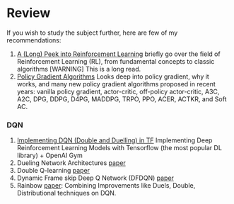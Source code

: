 # Review

If you wish to study the subject further, here are few of my recommendations:

1. [A (Long) Peek into Reinforcement Learning](https://lilianweng.github.io/lil-log/2018/02/19/a-long-peek-into-reinforcement-learning.html) briefly go over the field of Reinforcement Learning (RL), from fundamental concepts to classic algorithms [WARNING] This is a long read.
2. [Policy Gradient Algorithms](https://lilianweng.github.io/lil-log/2018/04/08/policy-gradient-algorithms.html) Looks deep into policy gradient, why it works, and many new policy gradient algorithms proposed in recent years: vanilla policy gradient, actor-critic, off-policy actor-critic, A3C, A2C, DPG, DDPG, D4PG, MADDPG, TRPO, PPO, ACER, ACTKR, and Soft AC.

### DQN

1. [Implementing DQN (Double and Duelling) in TF](https://lilianweng.github.io/lil-log/2018/05/05/implementing-deep-reinforcement-learning-models.html) Implementing Deep Reinforcement Learning Models with Tensorflow (the most popular DL library) + OpenAI Gym
2. Dueling Network Architectures [paper](https://arxiv.org/abs/1511.06581)
3. Double Q-learning [paper](https://arxiv.org/abs/1509.0646)
4. Dynamic Frame skip Deep Q Network (DFDQN) [paper](https://arxiv.org/abs/1605.05365)
5. Rainbow [paper](https://arxiv.org/abs/1710.02298): Combining Improvements like Duels, Double, Distributional techniques on DQN.
